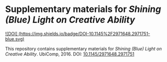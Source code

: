 # Supplementary materials for _Shining (Blue) Light on Creative Ability_

[![DOI] (https://img.shields.io/badge/DOI-10.1145%2F2971648.2971751-blue.svg)](https://dx.doi.org/10.1145/2971648.2971751)

This repository contains supplementary materials for _Shining (Blue) Light on Creative Ability_. UbiComp, 2016. DOI: [10.1145/2971648.2971751](https://dx.doi.org/10.1145/2971648.2971751)
